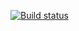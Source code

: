 [![Build status](https://ci.appveyor.com/api/projects/status/ofqwpodplf2097mt/branch/master?svg=true)](https://ci.appveyor.com/project/Crazyhell13/seleniumhomework/branch/master)
